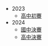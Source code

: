 -   2023
    -   [高中初賽](https://sorahisa-rank.github.io/ytp/23-S1/ranking/)
-   2024
    -   [國中決賽](https://sorahisa-rank.github.io/ytp/24-J2/ranking/)
    -   [高中決賽](https://sorahisa-rank.github.io/ytp/24-S2/ranking/)
